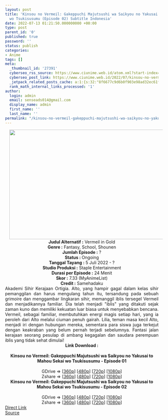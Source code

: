 ```yaml
---
layout: post
title: 'Kinsou no Vermeil: Gakeppuchi Majutsushi wa Saikyou no Yakusai to Mahou Sekai
  wo Tsukisusumu (Episode 02) Subtitle Indonesia'
date: 2022-07-13 01:21:50.000000000 +00:00
type: post
parent_id: '0'
published: true
password: ''
status: publish
categories:
- Anime
tags: []
meta:
  _thumbnail_id: '27391'
  cyberseo_rss_source: https://www.ciunime.web.id/atom.xml?start-index=1
  cyberseo_post_link: https://www.ciunime.web.id/2022/07/kinsou-no-vermeil-gakeppuchi-majutsushi.html
  _jetpack_related_posts_cache: a:1:{s:32:"8f6677c9d6b0f903e98ad32ec61f8deb";a:2:{s:7:"expires";i:1658237198;s:7:"payload";a:3:{i:0;a:1:{s:2:"id";i:27494;}i:1;a:1:{s:2:"id";i:27330;}i:2;a:1:{s:2:"id";i:27208;}}}}
  rank_math_internal_links_processed: '1'
author:
  login: admin
  email: senseads014@gmail.com
  display_name: admin
  first_name: ''
  last_name: ''
permalink: "/kinsou-no-vermeil-gakeppuchi-majutsushi-wa-saikyou-no-yakusai-to-mahou-sekai-wo-tsukisusumu-episode-02-subtitle-indonesia/"
---
```

<div class="separator" style="clear: both; text-align: center;"><a href="https://blogger.googleusercontent.com/img/b/R29vZ2xl/AVvXsEjrwNizS0_h9fyVgh9YZTPVvM1GdsIjBaCfw4tmcaUjv3L25ZE6c-Xz7Jq05yiYD4330euqtTnQTHt-q2NwBFWmD0XQBsqavXy9ulwF9XeA6lpsDLHTh0O7m_158G28YEaIpRNj3tmuQD49uNFduGo-p4BO3whZOVfaoGeOXj7mYx8l00AGoiahqwSS/s1280/Kinsou%20no%20Vermeil%20-%20Gakeppuchi%20Majutsushi%20wa%20Saikyou%20no%20Yakusai%20to%20Mahou%20Sekai%20wo%20Tsukisusumu.png" style="margin-left: 1em; margin-right: 1em;"><img border="0" data-original-height="720" data-original-width="1280" height="360" src="{{ site.baseurl }}/assets/2022/07/Kinsou%20no%20Vermeil%20-%20Gakeppuchi%20Majutsushi%20wa%20Saikyou%20no%20Yakusai%20to%20Mahou%20Sekai%20wo%20Tsukisusumu.png" width="640" /></a></div>
<div class="separator" style="clear: both; text-align: center;"></div>
<div style="text-align: center;"><b>Judul</b><b><b> Alternatif</b> :</b> Vermeil in Gold</div>
<div style="text-align: center;"><b><b>Genre :</b></b> Fantasy, School, Shounen</div>
<div style="text-align: center;"><b>Jumlah Episode :</b> ?<br /><b>Status :&nbsp;</b>Ongoing<br /><b>Tanggal Tayang :</b> 5 Juli 2022 - ?<br /><b>Studio Produksi :</b>&nbsp;Staple Entertainment<br /><b>Durasi per Episode :</b> 24 Menit</div>
<div style="text-align: center;"><b>Skor :</b> 7.33 (MyAnimeList)</div>
<div style="text-align: center;"><b>Credit :</b>&nbsp;Samehadaku</div>
<div style="text-align: center;"></div>
<div style="text-align: justify;">Akademi Sihir Kerajaan Ortigia. Alto, yang hampir gagal dalam kelas sihir pemanggilan dan harus mengulang tahun itu, tersandung pada sebuah grimoire dan menggambar lingkaran sihir, memanggil iblis tersegel Vermeil dan menjadikannya familiar. Dia telah menjadi "iblis" yang ditakuti sejak zaman kuno dan memiliki kekuatan luar biasa untuk menyebabkan bencana. Vermeil, sebagai familiar, membutuhkan energi magis setiap hari, yang ia peroleh dari Alto melalui ciuman penuh gairah. Lilia, teman masa kecil Alto, menjadi iri dengan hubungan mereka, sementara para siswa juga terkejut dengan keakraban yang belum pernah terjadi sebelumnya. Fantasi jalan kerajaan seorang pesulap di ambang kegagalan dan saudara perempuan iblis yang tidak sehat dimulai!</div>
<div style="text-align: justify;"></div>
<div style="text-align: justify;"></div>
<div style="text-align: center;">
<div style="text-align: center;">
<div style="text-align: left;">
<div style="text-align: center;"><b>Link Download :</b></div>
<div style="text-align: center;"><b><br /></b></div>
<div style="text-align: center;"><span style="text-align: left;"><b>Kinsou no Vermeil: Gakeppuchi Majutsushi wa Saikyou no Yakusai to Mahou Sekai wo Tsukisusumu</b></span><b>&nbsp;- Episode 01</b></div>
<div style="text-align: center;"><b><br /></b></div>
<div style="text-align: center;">GDrive =&gt; [<a href="https://acefile.co/f/78692126/knv-01-360p-samehadaku-care-mp4" target="_blank" rel="noopener">360p</a>] [<a href="https://acefile.co/f/78692132/knv-01-480p-samehadaku-care-mp4" target="_blank" rel="noopener">480p</a>] [<a href="https://acefile.co/f/78692973/knv-01-mp4hd-samehadaku-care-mp4" target="_blank" rel="noopener">720p</a>] [<a href="https://acefile.co/f/78693340/knv-01-fullhd-samehadaku-care-mp4" target="_blank" rel="noopener">1080p</a>]</div>
<div style="text-align: center;">Zshare =&gt; [<a href="https://www34.zippyshare.com/v/aNMGSAYm/file.html" target="_blank" rel="noopener">360p</a>] [<a href="https://www34.zippyshare.com/v/f3br5hM8/file.html" target="_blank" rel="noopener">480p</a>] [<a href="https://www101.zippyshare.com/v/O51sxjbq/file.html" target="_blank" rel="noopener">720p</a>] [<a href="https://www48.zippyshare.com/v/jCYj0ERJ/file.html" target="_blank" rel="noopener">1080p</a>]</div>
<div style="text-align: center;"></div>
<div style="text-align: center;">
<div><span style="text-align: left;"><b>Kinsou no Vermeil: Gakeppuchi Majutsushi wa Saikyou no Yakusai to Mahou Sekai wo Tsukisusumu</b></span><b>&nbsp;- Episode 02</b></div>
<div><b><br /></b></div>
<div>GDrive =&gt; [<a href="https://acefile.co/f/79236626/knv-02-360p-samehadaku-care-mp4" target="_blank" rel="noopener">360p</a>] [<a href="https://acefile.co/f/79236630/knv-02-480p-samehadaku-care-mp4" target="_blank" rel="noopener">480p</a>] [<a href="https://acefile.co/f/79237022/knv-02-mp4hd-samehadaku-care-mp4" target="_blank" rel="noopener">720p</a>] [<a href="https://acefile.co/f/79237402/knv-02-fullhd-samehadaku-care-mp4" target="_blank" rel="noopener">1080p</a>]</div>
<div>Zshare =&gt; [<a href="https://www48.zippyshare.com/v/YsYNl0EG/file.html" target="_blank" rel="noopener">360p</a>] [<a href="https://www48.zippyshare.com/v/IccT594I/file.html" target="_blank" rel="noopener">480p</a>] [<a href="https://www18.zippyshare.com/v/q10Z0ZC7/file.html" target="_blank" rel="noopener">720p</a>] [<a href="https://www12.zippyshare.com/v/kQgR7Awa/file.html" target="_blank" rel="noopener">1080p</a>]</div>
</div>
</div>
</div>
</div>
<link rel="stylesheet" href="https://cdnjs.cloudflare.com/ajax/libs/font-awesome/4.7.0/css/font-awesome.min.css" />
<div class="divbtn"> <a href="https://handymansurrender.com/fihup8buzv?key=94550f7ce39444073321dde3b8782f97" class="btn"><i class="fa fa-download"></i> Direct Link</a> <br /><a href="https://www.ciunime.web.id/2022/07/kinsou-no-vermeil-gakeppuchi-majutsushi.html">Source</a> </div>

